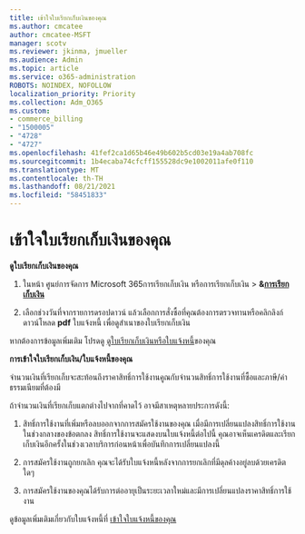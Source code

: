 ```yaml
---
title: เข้าใจใบเรียกเก็บเงินของคุณ
ms.author: cmcatee
author: cmcatee-MSFT
manager: scotv
ms.reviewer: jkinma, jmueller
ms.audience: Admin
ms.topic: article
ms.service: o365-administration
ROBOTS: NOINDEX, NOFOLLOW
localization_priority: Priority
ms.collection: Adm_O365
ms.custom:
- commerce_billing
- "1500005"
- "4728"
- "4727"
ms.openlocfilehash: 41fef2ca1d65b46e49b602b5cd03e19a4ab708fc
ms.sourcegitcommit: 1b4ecaba74cfcff155528dc9e1002011afe0f110
ms.translationtype: MT
ms.contentlocale: th-TH
ms.lasthandoff: 08/21/2021
ms.locfileid: "58451833"
---
```

# <a name="understand-your-bill"></a>เข้าใจใบเรียกเก็บเงินของคุณ

**ดูใบเรียกเก็บเงินของคุณ**

1. ในหน้า ศูนย์การจัดการ Microsoft 365การเรียกเก็บเงิน หรือการเรียกเก็บเงิน > **&[การเรียกเก็บเงิน](https://go.microsoft.com/fwlink/p/?linkid=848039)**

2. เลือกช่วงวันที่จากรายการดรอปดาวน์ แล้วเลือกการสั่งซื้อที่คุณต้องการตรวจทานหรือคลิกลิงก์ ดาวน์โหลด **pdf** ใบแจ้งหนี้ เพื่อดูสําเนาของใบเรียกเก็บเงิน

หากต้องการข้อมูลเพิ่มเติม โปรดดู [ดูใบเรียกเก็บเงินหรือใบแจ้งหนี้](https://docs.microsoft.com/microsoft-365/commerce/billing-and-payments/view-your-bill-or-invoice)ของคุณ

**การเข้าใจใบเรียกเก็บเงิน/ใบแจ้งหนี้ของคุณ**

จํานวนเงินที่เรียกเก็บจะสะท้อนถึงราคาสิทธิ์การใช้งานคูณกับจํานวนสิทธิ์การใช้งานที่ซื้อและภาษี/ค่าธรรมเนียมที่ต้องมี

ถ้าจํานวนเงินที่เรียกเก็บแตกต่างไปจากที่คาดไว้ อาจมีสาเหตุหลายประการดังนี้:

1. สิทธิ์การใช้งานที่เพิ่มหรือลบออกจากการสมัครใช้งานของคุณ เมื่อมีการเปลี่ยนแปลงสิทธิ์การใช้งานในช่วงกลางของข้อตกลง สิทธิ์การใช้งานจะแสดงบนใบแจ้งหนี้ต่อไปนี้  คุณอาจเห็นเครดิตและเรียกเก็บเงินอีกครั้งในช่วงเวลาบริการก่อนหน้าเพื่อบันทึกการเปลี่ยนแปลงนี้

2. การสมัครใช้งานถูกยกเลิก  คุณจะได้รับใบแจ้งหนี้หลังจากการยกเลิกที่มีดุลค้างอยู่ลบด้วยเครดิตใดๆ

3. การสมัครใช้งานของคุณได้รับการต่ออายุเป็นระยะเวลาใหม่และมีการเปลี่ยนแปลงราคาสิทธิ์การใช้งาน  

ดูข้อมูลเพิ่มเติมเกี่ยวกับใบแจ้งหนี้ที่ [เข้าใจใบแจ้งหนี้ของคุณ](https://support.office.com/article/Understand-your-invoice-for-Office-365-for-business-0724b428-fb59-4962-8c37-6674166d7507)
